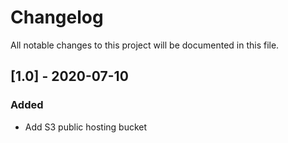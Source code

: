 # Changelog

All notable changes to this project will be documented in this file.

## [1.0] - 2020-07-10

### Added

- Add S3 public hosting bucket
